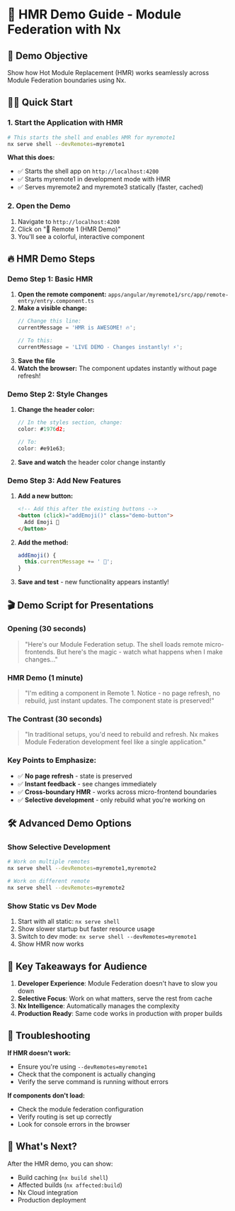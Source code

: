 # 🚀 HMR Demo Guide - Module Federation with Nx

## 🎯 Demo Objective
Show how Hot Module Replacement (HMR) works seamlessly across Module Federation boundaries using Nx.

## 🏃‍♂️ Quick Start

### 1. Start the Application with HMR
```bash
# This starts the shell and enables HMR for myremote1
nx serve shell --devRemotes=myremote1
```

**What this does:**
- ✅ Starts the shell app on `http://localhost:4200`
- ✅ Starts myremote1 in development mode with HMR
- ✅ Serves myremote2 and myremote3 statically (faster, cached)

### 2. Open the Demo
1. Navigate to `http://localhost:4200`
2. Click on "🚀 Remote 1 (HMR Demo)"
3. You'll see a colorful, interactive component

## 🔥 HMR Demo Steps

### Demo Step 1: Basic HMR
1. **Open the remote component:** `apps/angular/myremote1/src/app/remote-entry/entry.component.ts`
2. **Make a visible change:** 
   ```typescript
   // Change this line:
   currentMessage = 'HMR is AWESOME! 🔥';
   
   // To this:
   currentMessage = 'LIVE DEMO - Changes instantly! ⚡';
   ```
3. **Save the file**
4. **Watch the browser:** The component updates instantly without page refresh!

### Demo Step 2: Style Changes
1. **Change the header color:**
   ```typescript
   // In the styles section, change:
   color: #1976d2;
   
   // To:
   color: #e91e63;
   ```
2. **Save and watch** the header color change instantly

### Demo Step 3: Add New Features
1. **Add a new button:**
   ```html
   <!-- Add this after the existing buttons -->
   <button (click)="addEmoji()" class="demo-button">
     Add Emoji 🎉
   </button>
   ```

2. **Add the method:**
   ```typescript
   addEmoji() {
     this.currentMessage += ' 🎉';
   }
   ```

3. **Save and test** - new functionality appears instantly!

## 🎬 Demo Script for Presentations

### Opening (30 seconds)
> "Here's our Module Federation setup. The shell loads remote micro-frontends. 
> But here's the magic - watch what happens when I make changes..."

### HMR Demo (1 minute)
> "I'm editing a component in Remote 1. Notice - no page refresh, no rebuild, 
> just instant updates. The component state is preserved!"

### The Contrast (30 seconds)
> "In traditional setups, you'd need to rebuild and refresh. 
> Nx makes Module Federation development feel like a single application."

### Key Points to Emphasize:
- ✅ **No page refresh** - state is preserved
- ✅ **Instant feedback** - see changes immediately  
- ✅ **Cross-boundary HMR** - works across micro-frontend boundaries
- ✅ **Selective development** - only rebuild what you're working on

## 🛠️ Advanced Demo Options

### Show Selective Development
```bash
# Work on multiple remotes
nx serve shell --devRemotes=myremote1,myremote2

# Work on different remote
nx serve shell --devRemotes=myremote2
```

### Show Static vs Dev Mode
1. Start with all static: `nx serve shell`
2. Show slower startup but faster resource usage
3. Switch to dev mode: `nx serve shell --devRemotes=myremote1`
4. Show HMR now works

## 🎯 Key Takeaways for Audience

1. **Developer Experience**: Module Federation doesn't have to slow you down
2. **Selective Focus**: Work on what matters, serve the rest from cache
3. **Nx Intelligence**: Automatically manages the complexity
4. **Production Ready**: Same code works in production with proper builds

## 🚨 Troubleshooting

**If HMR doesn't work:**
- Ensure you're using `--devRemotes=myremote1`
- Check that the component is actually changing
- Verify the serve command is running without errors

**If components don't load:**
- Check the module federation configuration
- Verify routing is set up correctly
- Look for console errors in the browser

## 🔗 What's Next?

After the HMR demo, you can show:
- Build caching (`nx build shell`)
- Affected builds (`nx affected:build`)
- Nx Cloud integration
- Production deployment 